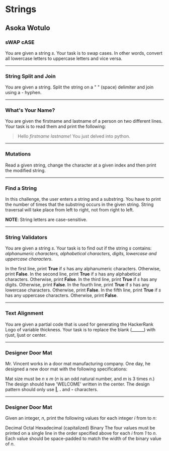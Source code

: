 # Strings
## Asoka Wotulo

### sWAP cASE
You are given a string _s_. Your task is to swap cases. In other words, convert all lowercase letters to uppercase letters and vice versa.

----

### String Split and Join
You are given a string. Split the string on a " " (space) delimiter and join using a - hyphen.

----

### What's Your Name?
You are given the firstname and lastname of a person on two different lines. Your task is to read them and print the following:

> Hello _firstname_ _lastname_! You just delved into python.

----

### Mutations
Read a given string, change the character at a given index and then print the modified string.

----

### Find a String
In this challenge, the user enters a string and a substring. You have to print the number of times that the substring occurs in the given string. String traversal will take place from left to right, not from right to left.

**NOTE**: String letters are case-sensitive.

----

### String Validators
You are given a string _s_. 
Your task is to find out if the string _s_ contains: _alphanumeric characters, alphabetical characters, digits, lowercase and uppercase characters_.

In the first line, print **True** if _s_ has any alphanumeric characters. Otherwise, print **False**. 
In the second line, print **True** if _s_ has any alphabetical characters. Otherwise, print **False**. 
In the third line, print **True** if _s_ has any digits. Otherwise, print **False**. 
In the fourth line, print **True** if _s_ has any lowercase characters. Otherwise, print **False**. 
In the fifth line, print **True** if _s_ has any uppercase characters. Otherwise, print **False**.

----

### Text Alignment
You are given a partial code that is used for generating the HackerRank Logo of variable thickness. 
Your task is to replace the blank (______) with rjust, ljust or center.

----

### Designer Door Mat
Mr. Vincent works in a door mat manufacturing company. One day, he designed a new door mat with the following specifications:

Mat size must be _n_ x _m_ (_n_ is an odd natural number, and _m_ is 3 times _n_.)
The design should have 'WELCOME' written in the center.
The design pattern should only use __|__, __.__ and __-__ characters.

----

### Designer Door Mat
Given an integer, _n_, print the following values for each integer _i_ from  to _n_:

Decimal
Octal
Hexadecimal (capitalized)
Binary
The four values must be printed on a single line in the order specified above for each _i_ from _1_ to _n_. Each value should be space-padded to match the width of the binary value of _n_.